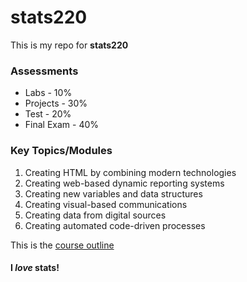 # stats220

This is my repo for **stats220**

### Assessments

* Labs - 10%
* Projects - 30%
* Test - 20%
* Final Exam - 40%

### Key Topics/Modules
1. Creating HTML by combining modern technologies
2. Creating web-based dynamic reporting systems
3. Creating new variables and data structures
4. Creating visual-based communications
5. Creating data from digital sources
6. Creating automated code-driven processes

This is the [course outline](https://courseoutline.auckland.ac.nz/dco/course/STATS/220)

#### I *love* stats!
